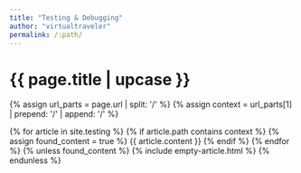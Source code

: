 ```yaml
---
title: "Testing & Debugging"
author: "virtualtraveler"
permalink: /:path/
---
```


<h1 class="primary">{{ page.title | upcase }}</h1>

{% assign url_parts = page.url | split: '/' %}
{% assign context = url_parts[1] | prepend: '/' | append: '/' %}

{% for article in site.testing %}
{% if article.path contains context %}
{% assign found_content = true %}
{{ article.content }}
{% endif %}
{% endfor %}
{% unless found_content %}
{% include empty-article.html %}
{% endunless %}
